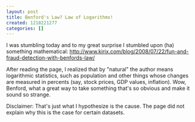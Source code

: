 ```yaml
---
layout: post
title: Benford's Law? Law of Logarithms!
created: 1218221277
categories: []
---
```

I was stumbling today and to my great surprise I stumbled upon (ha) something mathematical: http://www.kirix.com/blog/2008/07/22/fun-and-fraud-detection-with-benfords-law/

After reading the page, I realized that by "natural" the author means logarithmic statistics, such as population and other things whose changes are measured in percents (say, stock prices, GDP values, inflation). Wow, Benford, what a great way to take something that's so obvious and make it sound so strange.

Disclaimer: That's just what I hypothesize is the cause. The page did not explain why this is the case for certain datasets.
